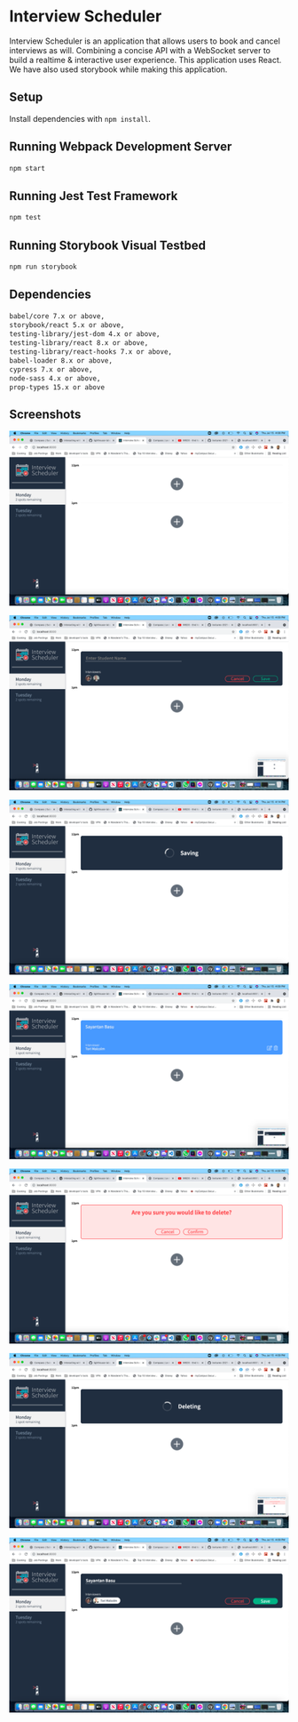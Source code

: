 # Interview Scheduler
Interview Scheduler is an application that allows users to book and cancel interviews as will. Combining a concise API with a WebSocket server to build a realtime & interactive user experience.
This application uses React. We have also used storybook while making this application.

## Setup

Install dependencies with `npm install`.

## Running Webpack Development Server

```sh
npm start
```

## Running Jest Test Framework

```sh
npm test
```

## Running Storybook Visual Testbed

```sh
npm run storybook
```
## Dependencies

    babel/core 7.x or above,
    storybook/react 5.x or above,
    testing-library/jest-dom 4.x or above,
    testing-library/react 8.x or above,
    testing-library/react-hooks 7.x or above,
    babel-loader 8.x or above,
    cypress 7.x or above,
    node-sass 4.x or above,
    prop-types 15.x or above

## Screenshots

!["Landing Page"](https://github.com/Sbasu2512/Interview-Scheduler/blob/9fb32fd538b3090bf351259d5b961af4a746a54b/Screenshots/interview_Scheduler.png)

!["Booking an interview](https://github.com/Sbasu2512/Interview-Scheduler/blob/9fb32fd538b3090bf351259d5b961af4a746a54b/Screenshots/Book_interview.png)

!["Saving in Progress"](https://github.com/Sbasu2512/Interview-Scheduler/blob/9fb32fd538b3090bf351259d5b961af4a746a54b/Screenshots/Save_interview.png)

!["Interview Booked"](https://github.com/Sbasu2512/Interview-Scheduler/blob/9fb32fd538b3090bf351259d5b961af4a746a54b/Screenshots/interview_booked.png)

!["Delete Interview"](https://github.com/Sbasu2512/Interview-Scheduler/blob/9fb32fd538b3090bf351259d5b961af4a746a54b/Screenshots/Delete_interview.png)

!["Delete in progress"](https://github.com/Sbasu2512/Interview-Scheduler/blob/9fb32fd538b3090bf351259d5b961af4a746a54b/Screenshots/Delete_in_progress.png)

!["Edit an interview"](https://github.com/Sbasu2512/Interview-Scheduler/blob/9fb32fd538b3090bf351259d5b961af4a746a54b/Screenshots/Edit_Interview.png)